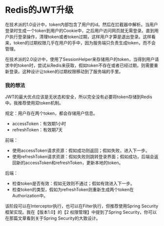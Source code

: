 # Redis的JWT升级

在技术派的1.0设计中，token内部包含了用户的id。然后在拦截器中解析。当用户登录时生成一个token到用户的Cookie中，之后用户访问网页就无需登录。直到用户执行登录操作，清理token或者token过期，这样用户才算是退出登录。这样看来，token的过期权限几乎在用户的手中，因为服务端只负责生成token，而不会管理。

在技术派的2.0设计中，使用了SessionHelper来存储用户的token，当得到用户请求中的token时，尝试从Redis来获取，假如token不存在或者已经过期，则需要重新登录。这种设计让token的过期权限移动到了服务端的手里。

### 我的想法

JWT的最大优点应该是无状态和安全，所以完全没有必要将token存储到Redis中。我推荐使用双token机制。

规定：用户存在两个token，都会存储用户信息。

-   accessToken：有效期1小时
-   refreshToken：有效期7天

前端：

-   使用accessToken请求资源：假如成功则返回；假如失败，进入下一步。
-   使用refreshToken请求资源：假如失败则跳转登录界面；假如成功，后端会返回新的accessToken和refreshToken，更新本地的token。

后端：

-   检查token是否有效：假如无效则不通过；假如有效进入下一步。
-   检查token的类型，假如为refreshToken则重新生成两个token在Authorization中。

该阶段可以在Interceptor执行，也可以在Filter执行，但推荐使用Spring Security框架实现。我在【版本1.0】的【2 权限管理】中提到了Spring Security，你可以在那篇文章看到关于Spring Security的大致设计。



